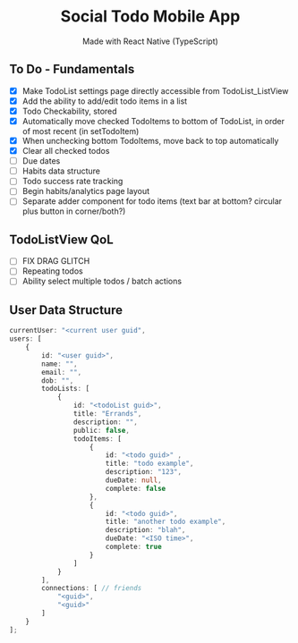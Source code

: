 

<div align="center">
<h1>Social Todo Mobile App</h1>
Made with React Native (TypeScript)
</div>

## To Do - Fundamentals

- [x] Make TodoList settings page directly accessible from TodoList_ListView 
- [x] Add the ability to add/edit todo items in a list
- [x] Todo Checkability, stored
- [x] Automatically move checked TodoItems to bottom of TodoList, in order of most recent (in setTodoItem)
- [x] When unchecking bottom TodoItems, move back to top automatically
- [x] Clear all checked todos
- [ ] Due dates
- [ ] Habits data structure
- [ ] Todo success rate tracking
- [ ] Begin habits/analytics page layout
- [ ] Separate adder component for todo items (text bar at bottom? circular plus button in corner/both?)

## TodoListView QoL

- [ ] FIX DRAG GLITCH
- [ ] Repeating todos
- [ ] Ability select multiple todos / batch actions

##  User Data Structure  


```ts
currentUser: "<current user guid",
users: [
    {
        id: "<user guid>",
        name: "",
        email: "",
        dob: "",
        todoLists: [
            {
                id: "<todoList guid>",
                title: "Errands",
                description: "",
                public: false,
                todoItems: [
                    {
                        id: "<todo guid>" ,
                    	title: "todo example",
                    	description: "123",
                        dueDate: null,
                        complete: false
                    },
                    {
                        id: "<todo guid>",
                        title: "another todo example",
                        description: "blah",
                        dueDate: "<ISO time>",
                        complete: true
                    }
                ]
            }
        ],
        connections: [ // friends
            "<guid>",
            "<guid>"
        ]
    }
];
```

